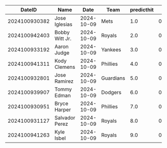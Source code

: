 DateID         |  Name            |  Date        |  Team       |  predicthit  |  predicthitproba     |  hitbool  |  Last7DaysAVG  |  Last15DaysAVG  |  Last30DaysAVG
---------------|------------------|--------------|-------------|--------------|----------------------|-----------|----------------|-----------------|---------------
2024100930382  |  Jose Iglesias   |  2024-10-09  |  Mets       |  1.0         |  0.628258116891013   |  False    |  0.333         |  0.407          |  0.371
2024100942403  |  Bobby Witt Jr.  |  2024-10-09  |  Royals     |  2.0         |  0.6277591147997915  |  False    |  0.263         |  0.342          |  0.278
2024100933192  |  Aaron Judge     |  2024-10-09  |  Yankees    |  3.0         |  0.6138073437770314  |  False    |  0.286         |  0.333          |  0.277
2024100941311  |  Kody Clemens    |  2024-10-09  |  Phillies   |  4.0         |  0.6031160165232842  |  False    |  0.222         |  0.143          |  0.192
2024100932801  |  Jose Ramirez    |  2024-10-09  |  Guardians  |  5.0         |  0.6027890215350139  |  False    |  0.5           |  0.381          |  0.306
2024100939907  |  Tommy Edman     |  2024-10-09  |  Dodgers    |  6.0         |  0.6010102352613925  |  False    |  0.091         |  0.122          |  0.222
2024100930951  |  Bryce Harper    |  2024-10-09  |  Phillies   |  7.0         |  0.6006265311164695  |  False    |  0.308         |  0.25           |  0.315
2024100931127  |  Salvador Perez  |  2024-10-09  |  Royals     |  8.0         |  0.6005360659034151  |  False    |  0.286         |  0.222          |  0.239
2024100941263  |  Kyle Isbel      |  2024-10-09  |  Royals     |  9.0         |  0.5996147540561314  |  False    |  0.091         |  0.179          |  0.21
